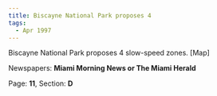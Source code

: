 ```yaml
---  
title: Biscayne National Park proposes 4  
tags:  
  - Apr 1997  
---  
```

  
Biscayne National Park proposes 4 slow-speed zones. [Map]  
  
Newspapers: **Miami Morning News or The Miami Herald**  
  
Page: **11**, Section: **D** 
